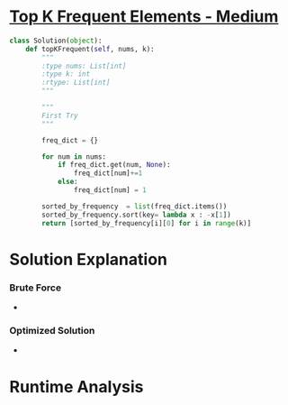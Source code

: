 # [Top K Frequent Elements - Medium](https://leetcode.com/problems/top-k-frequent-elements/)

```python
class Solution(object):
    def topKFrequent(self, nums, k):
        """
        :type nums: List[int]
        :type k: int
        :rtype: List[int]
        """

        """
        First Try
        """

        freq_dict = {}

        for num in nums:
            if freq_dict.get(num, None):
                freq_dict[num]+=1
            else:
                freq_dict[num] = 1

        sorted_by_frequency  = list(freq_dict.items())
        sorted_by_frequency.sort(key= lambda x : -x[1])
        return [sorted_by_frequency[i][0] for i in range(k)]    

```

# Solution Explanation 

### Brute Force 
- 

### Optimized Solution 
- 

# Runtime Analysis  
